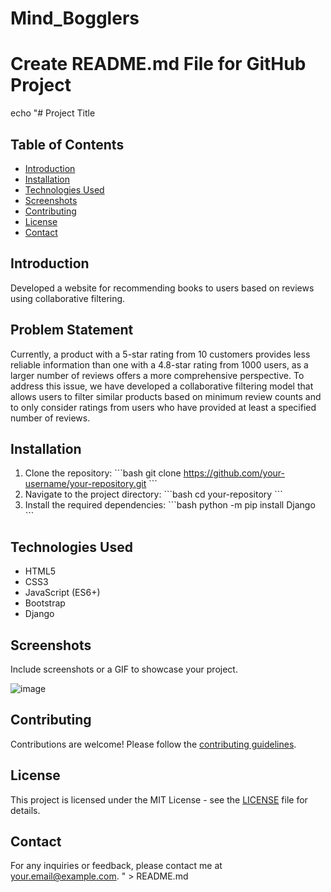 # Mind_Bogglers

# Create README.md File for GitHub Project

echo "# Project Title

## Table of Contents
- [Introduction](#introduction)
- [Installation](#installation)
- [Technologies Used](#technologies-used)
- [Screenshots](#screenshots)
- [Contributing](#contributing)
- [License](#license)
- [Contact](#contact)

## Introduction
Developed a website for recommending books to users based on reviews using collaborative filtering.

## Problem Statement
Currently, a product with a 5-star rating from 10 customers provides less reliable information than one with a 4.8-star rating from 1000 users, as a larger number of reviews offers a more comprehensive perspective. To address this issue, we have developed a collaborative filtering model that allows users to filter similar products based on minimum review counts and to only consider ratings from users who have provided at least a specified number of reviews.

## Installation
1. Clone the repository:
   \`\`\`bash
   git clone https://github.com/your-username/your-repository.git
   \`\`\`
2. Navigate to the project directory:
   \`\`\`bash
   cd your-repository
   \`\`\`
3. Install the required dependencies:
   \`\`\`bash
   python -m pip install Django
   \`\`\`


## Technologies Used
- HTML5
- CSS3
- JavaScript (ES6+)
- Bootstrap
- Django

## Screenshots
Include screenshots or a GIF to showcase your project.

![image](https://github.com/user-attachments/assets/19e97965-9003-44fa-9306-a30ef96744d5)


## Contributing
Contributions are welcome! Please follow the [contributing guidelines](CONTRIBUTING.md).

## License
This project is licensed under the MIT License - see the [LICENSE](LICENSE) file for details.

## Contact
For any inquiries or feedback, please contact me at [your.email@example.com](mailto:your.email@example.com).
" > README.md

